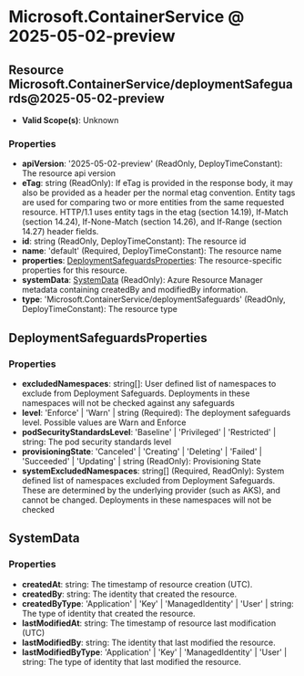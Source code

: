 # Microsoft.ContainerService @ 2025-05-02-preview

## Resource Microsoft.ContainerService/deploymentSafeguards@2025-05-02-preview
* **Valid Scope(s)**: Unknown
### Properties
* **apiVersion**: '2025-05-02-preview' (ReadOnly, DeployTimeConstant): The resource api version
* **eTag**: string (ReadOnly): If eTag is provided in the response body, it may also be provided as a header per the normal etag convention.  Entity tags are used for comparing two or more entities from the same requested resource. HTTP/1.1 uses entity tags in the etag (section 14.19), If-Match (section 14.24), If-None-Match (section 14.26), and If-Range (section 14.27) header fields.
* **id**: string (ReadOnly, DeployTimeConstant): The resource id
* **name**: 'default' (Required, DeployTimeConstant): The resource name
* **properties**: [DeploymentSafeguardsProperties](#deploymentsafeguardsproperties): The resource-specific properties for this resource.
* **systemData**: [SystemData](#systemdata) (ReadOnly): Azure Resource Manager metadata containing createdBy and modifiedBy information.
* **type**: 'Microsoft.ContainerService/deploymentSafeguards' (ReadOnly, DeployTimeConstant): The resource type

## DeploymentSafeguardsProperties
### Properties
* **excludedNamespaces**: string[]: User defined list of namespaces to exclude from Deployment Safeguards. Deployments in these namespaces will not be checked against any safeguards
* **level**: 'Enforce' | 'Warn' | string (Required): The deployment safeguards level. Possible values are Warn and Enforce
* **podSecurityStandardsLevel**: 'Baseline' | 'Privileged' | 'Restricted' | string: The pod security standards level
* **provisioningState**: 'Canceled' | 'Creating' | 'Deleting' | 'Failed' | 'Succeeded' | 'Updating' | string (ReadOnly): Provisioning State
* **systemExcludedNamespaces**: string[] (Required, ReadOnly): System defined list of namespaces excluded from Deployment Safeguards. These are determined by the underlying provider (such as AKS), and cannot be changed. Deployments in these namespaces will not be checked

## SystemData
### Properties
* **createdAt**: string: The timestamp of resource creation (UTC).
* **createdBy**: string: The identity that created the resource.
* **createdByType**: 'Application' | 'Key' | 'ManagedIdentity' | 'User' | string: The type of identity that created the resource.
* **lastModifiedAt**: string: The timestamp of resource last modification (UTC)
* **lastModifiedBy**: string: The identity that last modified the resource.
* **lastModifiedByType**: 'Application' | 'Key' | 'ManagedIdentity' | 'User' | string: The type of identity that last modified the resource.

